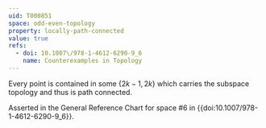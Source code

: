 ```yaml
---
uid: T000851
space: odd-even-topology
property: locally-path-connected
value: true
refs:
  - doi: 10.1007\/978-1-4612-6290-9_6
    name: Counterexamples in Topology
---
```

Every point is contained in some $\{2k-1,2k\}$ which carries the subspace topology and thus is path connected.

Asserted in the General Reference Chart for space #6 in
{{doi:10.1007\/978-1-4612-6290-9_6}}.
